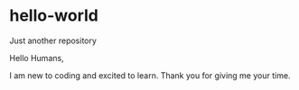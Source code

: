 # hello-world
Just another repository

Hello Humans,

I am new to coding and excited to learn.
Thank you for giving me your time.
